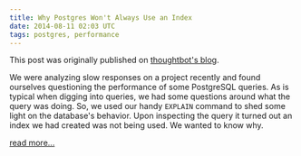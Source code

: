 ```yaml
---
title: Why Postgres Won't Always Use an Index
date: 2014-08-11 02:03 UTC
tags: postgres, performance
---
```


This post was originally published on [thoughtbot's blog](http://robots.thoughtbot.com/why-postgres-wont-always-use-an-index).

We were analyzing slow responses on a project recently and found ourselves
questioning the performance of some PostgreSQL queries. As is typical when
digging into queries, we had some questions around what the query was doing.
So, we used our handy `EXPLAIN` command to shed some light on the database's behavior.
Upon inspecting the query it turned out an index we had created was not being used.
We wanted to know why.

[read more...](http://robots.thoughtbot.com/why-postgres-wont-always-use-an-index)
